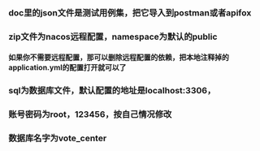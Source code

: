 ### doc里的json文件是测试用例集，把它导入到postman或者apifox
### zip文件为nacos远程配置，namespace为默认的public
#### 如果你不需要远程配置，那可以删除远程配置的依赖，把本地注释掉的application.yml的配置打开就可以了
### sql为数据库文件，默认配置的地址是localhost:3306，
### 账号密码为root，123456，按自己情况修改
### 数据库名字为vote_center